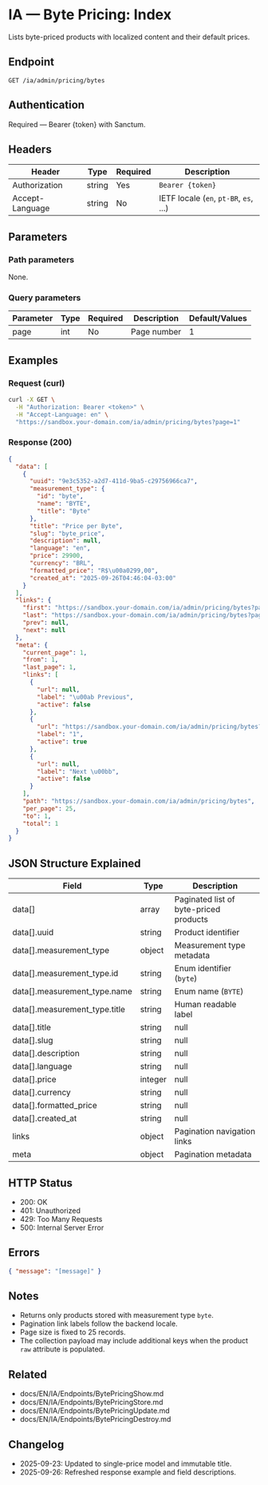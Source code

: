 # IA — Byte Pricing: Index

Lists byte-priced products with localized content and their default prices.

## Endpoint

```
GET /ia/admin/pricing/bytes
```

## Authentication

Required — Bearer {token} with Sanctum.

## Headers

| Header          | Type   | Required | Description |
| --------------- | ------ | -------- | ----------- |
| Authorization   | string | Yes      | `Bearer {token}` |
| Accept-Language | string | No       | IETF locale (`en`, `pt-BR`, `es`, ...) |

## Parameters

### Path parameters

None.

### Query parameters

| Parameter | Type   | Required | Description | Default/Values |
| --------- | ------ | -------- | ----------- | -------------- |
| page      | int    | No       | Page number | 1 |

## Examples

### Request (curl)

```bash
curl -X GET \
  -H "Authorization: Bearer <token>" \
  -H "Accept-Language: en" \
  "https://sandbox.your-domain.com/ia/admin/pricing/bytes?page=1"
```

### Response (200)

```json
{
  "data": [
    {
      "uuid": "9e3c5352-a2d7-411d-9ba5-c29756966ca7",
      "measurement_type": {
        "id": "byte",
        "name": "BYTE",
        "title": "Byte"
      },
      "title": "Price per Byte",
      "slug": "byte_price",
      "description": null,
      "language": "en",
      "price": 29900,
      "currency": "BRL",
      "formatted_price": "R$\u00a0299,00",
      "created_at": "2025-09-26T04:46:04-03:00"
    }
  ],
  "links": {
    "first": "https://sandbox.your-domain.com/ia/admin/pricing/bytes?page=1",
    "last": "https://sandbox.your-domain.com/ia/admin/pricing/bytes?page=1",
    "prev": null,
    "next": null
  },
  "meta": {
    "current_page": 1,
    "from": 1,
    "last_page": 1,
    "links": [
      {
        "url": null,
        "label": "\u00ab Previous",
        "active": false
      },
      {
        "url": "https://sandbox.your-domain.com/ia/admin/pricing/bytes?page=1",
        "label": "1",
        "active": true
      },
      {
        "url": null,
        "label": "Next \u00bb",
        "active": false
      }
    ],
    "path": "https://sandbox.your-domain.com/ia/admin/pricing/bytes",
    "per_page": 25,
    "to": 1,
    "total": 1
  }
}
```

## JSON Structure Explained

| Field                                | Type        | Description |
| ------------------------------------ | ----------- | ----------- |
| data[]                               | array       | Paginated list of byte-priced products |
| data[].uuid                          | string      | Product identifier |
| data[].measurement_type              | object      | Measurement type metadata |
| data[].measurement_type.id           | string      | Enum identifier (`byte`) |
| data[].measurement_type.name         | string      | Enum name (`BYTE`) |
| data[].measurement_type.title        | string      | Human readable label |
| data[].title                         | string|null | Localized product title |
| data[].slug                          | string|null | Slug used to reference the product (expected `byte_price`) |
| data[].description                   | string|null | Optional localized description |
| data[].language                      | string|null | Locale tied to the default title |
| data[].price                         | integer|null | Default price in minor units (e.g., cents) |
| data[].currency                      | string|null | ISO currency code |
| data[].formatted_price               | string|null | Human-friendly currency string |
| data[].created_at                    | string|null | Creation timestamp (ISO 8601) |
| links                                | object      | Pagination navigation links |
| meta                                 | object      | Pagination metadata |

## HTTP Status

- 200: OK
- 401: Unauthorized
- 429: Too Many Requests
- 500: Internal Server Error

## Errors

```json
{ "message": "[message]" }
```

## Notes

- Returns only products stored with measurement type `byte`.
- Pagination link labels follow the backend locale.
- Page size is fixed to 25 records.
- The collection payload may include additional keys when the product `raw` attribute is populated.

## Related

- docs/EN/IA/Endpoints/BytePricingShow.md
- docs/EN/IA/Endpoints/BytePricingStore.md
- docs/EN/IA/Endpoints/BytePricingUpdate.md
- docs/EN/IA/Endpoints/BytePricingDestroy.md

## Changelog

- 2025-09-23: Updated to single-price model and immutable title.
- 2025-09-26: Refreshed response example and field descriptions.
